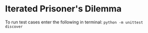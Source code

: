 # Iterated Prisoner's Dilemma

To run test cases enter the following in terminal:
`python -m unittest discover`
